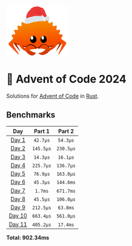 <img src="./.assets/christmas_ferris.png" width="164">

# 🎄 Advent of Code 2024

Solutions for [Advent of Code](https://adventofcode.com/) in [Rust](https://www.rust-lang.org/).

<!--- advent_readme_stars table --->

<!--- benchmarking table --->
## Benchmarks

| Day | Part 1 | Part 2 |
| :---: | :---: | :---:  |
| [Day 1](./src/bin/01.rs) | `42.7µs` | `54.3µs` |
| [Day 2](./src/bin/02.rs) | `145.5µs` | `230.5µs` |
| [Day 3](./src/bin/03.rs) | `14.3µs` | `16.1µs` |
| [Day 4](./src/bin/04.rs) | `225.7µs` | `136.7µs` |
| [Day 5](./src/bin/05.rs) | `76.9µs` | `163.0µs` |
| [Day 6](./src/bin/06.rs) | `45.3µs` | `144.6ms` |
| [Day 7](./src/bin/07.rs) | `1.7ms` | `671.7ms` |
| [Day 8](./src/bin/08.rs) | `45.5µs` | `106.0µs` |
| [Day 9](./src/bin/09.rs) | `212.5µs` | `63.8ms` |
| [Day 10](./src/bin/10.rs) | `663.4µs` | `561.0µs` |
| [Day 11](./src/bin/11.rs) | `405.2µs` | `17.4ms` |

**Total: 902.34ms**
<!--- benchmarking table --->

